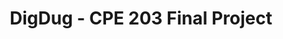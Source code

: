---
title: DigDug - CPE 203 Final Project
description: "CPE 203 - Object Oriented Programming - Final Project @ Cal Poly. "
video: "/vidoes/digdug.mp4"
---